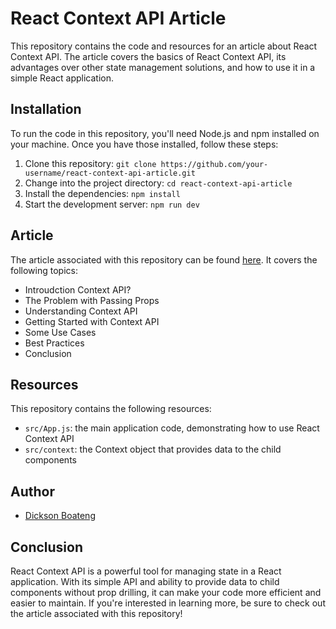 # React Context API Article

This repository contains the code and resources for an article about React Context API. The article covers the basics of React Context API, its advantages over other state management solutions, and how to use it in a simple React application.

## Installation

To run the code in this repository, you'll need Node.js and npm installed on your machine. Once you have those installed, follow these steps:

1.  Clone this repository: `git clone https://github.com/your-username/react-context-api-article.git`
2.  Change into the project directory: `cd react-context-api-article`
3.  Install the dependencies: `npm install`
4.  Start the development server: `npm run dev`

## Article

The article associated with this repository can be found [here](https://your-blog-url.com/react-context-api-article). It covers the following topics:

- Introudction Context API?
- The Problem with Passing Props
- Understanding Context API
- Getting Started with Context API
- Some Use Cases
- Best Practices
- Conclusion

## Resources

This repository contains the following resources:

- `src/App.js`: the main application code, demonstrating how to use React Context API
- `src/context`: the Context object that provides data to the child components

## Author

- [Dickson Boateng](https://www.twitter.com/dboatengx)

## Conclusion

React Context API is a powerful tool for managing state in a React application. With its simple API and ability to provide data to child components without prop drilling, it can make your code more efficient and easier to maintain. If you're interested in learning more, be sure to check out the article associated with this repository!
